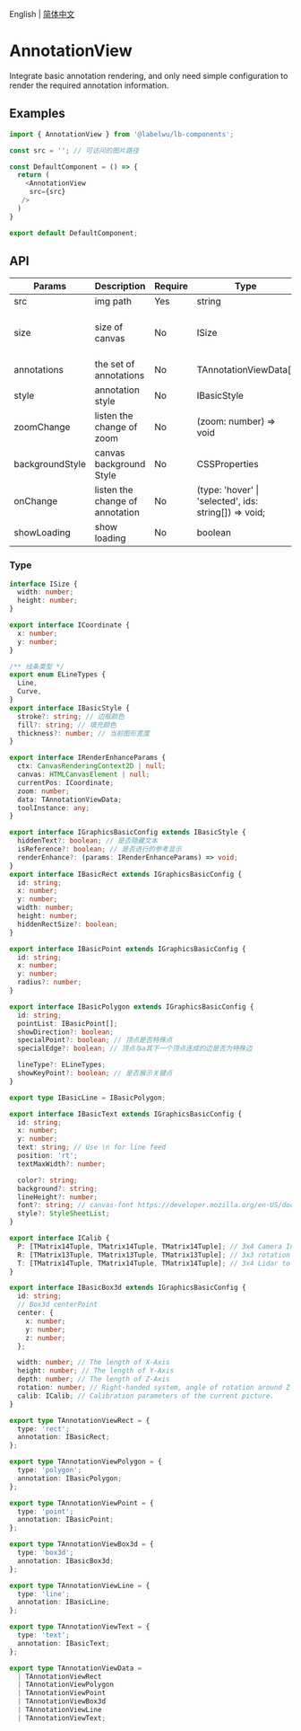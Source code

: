 English | [简体中文](./annotationView.md)

# AnnotationView

Integrate basic annotation rendering, and only need simple configuration to render the required annotation information.

## Examples

```ts
import { AnnotationView } from '@labelwu/lb-components';

const src = ''; // 可访问的图片路径

const DefaultComponent = () => {
  return (
    <AnnotationView
     src={src}
   />
  )
}

export default DefaultComponent;
```

## API

| Params          | Description                     | Require | Type                                                  |           default           |
| --------------- | ------------------------------- | ------- | ----------------------------------------------------- | :-------------------------: |
| src             | img path                        | Yes     | string                                                |              -              |
| size            | size of canvas                  | No      | ISize                                                 | {width: 1280, height: 720,} |
| annotations     | the set of annotations          | No      | TAnnotationViewData[]                                     |             []              |
| style           | annotation style                | No      | IBasicStyle                                           |             {}              |
| zoomChange      | listen the change of zoom       | No      | (zoom: number) => void                                |              -              |
| backgroundStyle | canvas background Style         | No      | CSSProperties                                         |             {}              |
| onChange        | listen the change of annotation | No      | (type: 'hover' \| 'selected', ids: string[]) => void; |              -              |
| showLoading     | show loading                    | No      | boolean                                               |            false            |


### Type

```ts
interface ISize {
  width: number;
  height: number;
}

export interface ICoordinate {
  x: number;
  y: number;
}

/** 线条类型 */
export enum ELineTypes {
  Line,
  Curve,
}
export interface IBasicStyle {
  stroke?: string; // 边框颜色
  fill?: string; // 填充颜色
  thickness?: number; // 当前图形宽度
}

export interface IRenderEnhanceParams {
  ctx: CanvasRenderingContext2D | null;
  canvas: HTMLCanvasElement | null;
  currentPos: ICoordinate;
  zoom: number;
  data: TAnnotationViewData;
  toolInstance: any;
}

export interface IGraphicsBasicConfig extends IBasicStyle {
  hiddenText?: boolean; // 是否隐藏文本
  isReference?: boolean; // 是否进行的参考显示
  renderEnhance?: (params: IRenderEnhanceParams) => void;
}
export interface IBasicRect extends IGraphicsBasicConfig {
  id: string;
  x: number;
  y: number;
  width: number;
  height: number;
  hiddenRectSize?: boolean;
}

export interface IBasicPoint extends IGraphicsBasicConfig {
  id: string;
  x: number;
  y: number;
  radius?: number;
}

export interface IBasicPolygon extends IGraphicsBasicConfig {
  id: string;
  pointList: IBasicPoint[];
  showDirection?: boolean;
  specialPoint?: boolean; // 顶点是否特殊点
  specialEdge?: boolean; // 顶点与a其下一个顶点连成的边是否为特殊边

  lineType?: ELineTypes;
  showKeyPoint?: boolean; // 是否展示关键点
}

export type IBasicLine = IBasicPolygon;

export interface IBasicText extends IGraphicsBasicConfig {
  id: string;
  x: number;
  y: number;
  text: string; // Use \n for line feed
  position: 'rt';
  textMaxWidth?: number;

  color?: string;
  background?: string;
  lineHeight?: number;
  font?: string; // canvas-font https://developer.mozilla.org/en-US/docs/Web/API/CanvasRenderingContext2D/font
  style?: StyleSheetList;
}

export interface ICalib {
  P: [TMatrix14Tuple, TMatrix14Tuple, TMatrix14Tuple]; // 3x4 Camera Intrinsic matrix
  R: [TMatrix13Tuple, TMatrix13Tuple, TMatrix13Tuple]; // 3x3 rotation matrix
  T: [TMatrix14Tuple, TMatrix14Tuple, TMatrix14Tuple]; // 3x4 Lidar to camera matrix
}

export interface IBasicBox3d extends IGraphicsBasicConfig {
  id: string;
  // Box3d centerPoint
  center: {
    x: number;
    y: number;
    z: number;
  };

  width: number; // The length of X-Axis
  height: number; // The length of Y-Axis
  depth: number; // The length of Z-Axis
  rotation: number; // Right-handed system, angle of rotation around Z-Axis, Range: [0, 2 * Pi]
  calib: ICalib; // Calibration parameters of the current picture.
}

export type TAnnotationViewRect = {
  type: 'rect';
  annotation: IBasicRect;
};

export type TAnnotationViewPolygon = {
  type: 'polygon';
  annotation: IBasicPolygon;
};

export type TAnnotationViewPoint = {
  type: 'point';
  annotation: IBasicPoint;
};

export type TAnnotationViewBox3d = {
  type: 'box3d';
  annotation: IBasicBox3d;
};

export type TAnnotationViewLine = {
  type: 'line';
  annotation: IBasicLine;
};

export type TAnnotationViewText = {
  type: 'text';
  annotation: IBasicText;
};

export type TAnnotationViewData =
  | TAnnotationViewRect
  | TAnnotationViewPolygon
  | TAnnotationViewPoint
  | TAnnotationViewBox3d
  | TAnnotationViewLine
  | TAnnotationViewText;

```
